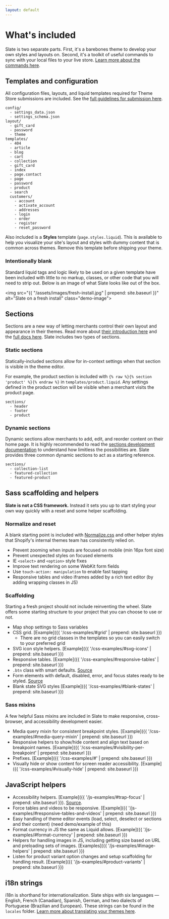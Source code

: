 ```yaml
---
layout: default
---
```

# What's included

Slate is two separate parts. First, it's a barebones theme to develop your own styles and layouts on. Second, it's a toolkit of useful commands to sync with your local files to your live store. [Learn more about the commands here](/slate/commands).

## Templates and configuration

All configuration files, layouts, and liquid templates required for Theme Store submissions are included. See the [full guidelines for submission here](https://help.shopify.com/themes/development/theme-store-requirements?ref=slate-docs).

```
config/
  - settings_data.json
  - settings_schema.json
layout/
  - gift_card
  - password
  - theme
templates/
  - 404
  - article
  - blog
  - cart
  - collection
  - gift_card
  - index
  - page.contact
  - page
  - password
  - product
  - search
  customers/
    - account
    - activate_account
    - addresses
    - login
    - order
    - register
    - reset_password
```

Also included is a **Styles** template (`page.styles.liquid`). This is available to help you visualize your site's layout and styles with dummy content that is common across themes. Remove this template before shipping your theme.

### Intentionally blank

Standard liquid tags and logic likely to be used on a given template have been included with little to no markup, classes, or other code that you will need to strip out. Below is an image of what Slate looks like out of the box.

<img src="{{ "/assets/images/fresh-install.jpg" | prepend: site.baseurl }}" alt="Slate on a fresh install" class="demo-image">

## Sections

Sections are a new way of letting merchants control their own layout and appearance in their themes. Read more about [their introduction here](https://www.shopify.com/partners/blog/introducing-sections-for-shopify-themes) and the [full docs here](https://help.shopify.com/themes/development/theme-editor/sections). Slate includes two types of sections.

### Static sections

Statically-included sections allow for in-context settings when that section is visible in the theme editor.

For example, the product section is included with `{% raw %}{% section 'product' %}{% endraw %}` in `templates/product.liquid`. Any settings defined in the product section will be visible when a merchant visits the product page.

```
sections/
  - header
  - footer
  - product
```

### Dynamic sections

Dynamic sections allow merchants to add, edit, and reorder content on their home page. It is highly recommended to read the [sections development documentation](https://help.shopify.com/themes/development/theme-editor/sections) to understand how limitless the possibilities are. Slate provides three common dynamic sections to act as a starting reference.

```
sections/
  - collection-list
  - featured-collection
  - featured-product
```

## Sass scaffolding and helpers

**Slate is not a CSS framework.** Instead it sets you up to start styling your own way quickly with a reset and some helper scaffolding.

### Normalize and reset

A blank starting point is included with [Normalize.css](https://necolas.github.io/normalize.css/) and other helper styles that Shopify's internal themes team has consistently relied on.

* Prevent zooming when inputs are focused on mobile (min 16px font size)
* Prevent unexpected styles on focused elements
* IE `<select>` and `<option>` style fixes
* Improve text rendering on some WebKit form fields
* Use `touch-action: manipulation` to enable fast tapping
* Responsive tables and video iframes added by a rich text editor (by adding wrapping classes in JS)

### Scaffolding

Starting a fresh project should not include reinventing the wheel. Slate offers some starting structure to your project that you can choose to use or not.

- Map shop settings to Sass variables
- CSS grid. [Example]({{ '/css-examples/#grid' | prepend: site.baseurl }})
  - There are no grid classes in the templates so you can easily switch to your preferred grid
- SVG icon style helpers. [Example]({{ '/css-examples/#svg-icons' | prepend: site.baseurl }})
- Responsive tables. [Example]({{ '/css-examples/#responsive-tables' | prepend: site.baseurl }})
- `.btn` class with smart defaults. [Source](https://github.com/Shopify/slate/blob/master/src/styles/global/links-buttons.scss)
- Form elements with default, disabled, error, and focus states ready to be styled. [Source](https://github.com/Shopify/slate/blob/master/src/styles/global/forms.scss)
- Blank state SVG styles [Example]({{ '/css-examples/#blank-states' | prepend: site.baseurl }})

### Sass mixins

A few helpful Sass mixins are included in Slate to make responsive, cross-browser, and accessibility development easier.

- Media query mixin for consistent breakpoint styles. [Example]({{ '/css-examples/#media-query-mixin' | prepend: site.baseurl }})
- Responsive helpers to show/hide content and align text based on breakpoint names. [Example]({{ '/css-examples/#visibility-per-breakpoint' | prepend: site.baseurl }})
- Prefixes. [Example]({{ '/css-examples/#' | prepend: site.baseurl }})
- Visually hide or show content for screen reader accessibility. [Example]({{ '/css-examples/#visually-hide' | prepend: site.baseurl }})


## JavaScript helpers

- Accessibility helpers. [Example]({{ '/js-examples/#trap-focus' | prepend: site.baseurl }}). [Source](https://github.com/Shopify/slate/blob/master/src/scripts/slate/a11y.js).
- Force tables and videos to be responsive. [Example]({{ '/js-examples/#responsive-tables-and-videos' | prepend: site.baseurl }})
- Easy handling of theme editor events (load, select, deselect or sections and their content) (need demo/example of this)
- Format currency in JS the same as Liquid allows. [Example]({{ '/js-examples/#format-currency' | prepend: site.baseurl }})
- Helpers for handling images in JS, including getting size based on URL and preloading sets of images. [Examples]({{ '/js-examples/#image-helpers' | prepend: site.baseurl }})
- Listen for product variant option changes and setup scaffolding for handling result. [Example]({{ '/js-examples/#product-variants' | prepend: site.baseurl }})

## i18n strings

i18n is shorthand for internationalization. Slate ships with six languages — English, French (Canadian), Spanish, German, and two dialects of Portuguese (Brazilian and European). These strings can be found in the `locales` folder. [Learn more about translating your themes here](https://help.shopify.com/manual/sell-online/online-store/translate-theme).
